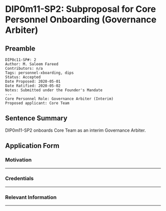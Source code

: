# DIP0m11-SP2: Subproposal for Core Personnel Onboarding (Governance Arbiter) 

## Preamble
```
DIP0c11-SP#: 2
Author: M. Saleem Fareed
Contributors: n/a
Tags: personnel-xboarding, dips
Status: Accepted
Date Proposed: 2020-05-01
Date Ratified: 2020-05-02
Notes: Submitted under the Founder's Mandate
---
Core Personnel Role: Governance Arbiter (Interim)
Proposed applicant: Core Team
```

## Sentence Summary
DIP0m11-SP2 onboards Core Team as an interim Governance Arbiter.
## Application Form
    
### Motivation


---

### Credentials


---

### Relevant Information

---
